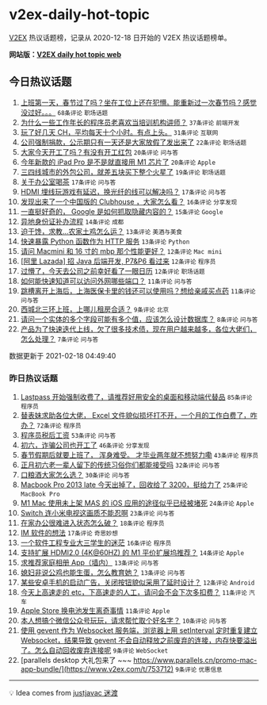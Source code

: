 # v2ex-daily-hot-topic

[V2EX](https://www.v2ex.com/) 热议话题榜，记录从 2020-12-18 日开始的 V2EX 热议话题榜单。

**网站版：[V2EX daily hot topic web](https://realleonardo.github.io/v2ex-daily-hot-topic-web/)**

## 今日热议话题

<!-- TODAY BEGIN -->

1. [上班第一天，春节过了吗？坐在工位上还在犯懵。能重新过一次春节吗？感觉没过好。。。](https://www.v2ex.com/t/753781) `68条评论` `职场话题`
1. [为什么一些工作年长的程序员老喜欢当培训机构讲师？](https://www.v2ex.com/t/753786) `37条评论` `前端开发`
1. [玩了好几天 CH，平均每天十个小时。有点上头。](https://www.v2ex.com/t/753788) `31条评论` `互联网`
1. [公司强制捐款，公示期只有一天还是大家放假了发出来了](https://www.v2ex.com/t/753784) `22条评论` `职场话题`
1. [大家今天开工了吗？有没有开工红包](https://www.v2ex.com/t/753796) `20条评论` `问与答`
1. [今年新款的 iPad Pro 是不是就直接用 M1 芯片了](https://www.v2ex.com/t/753794) `20条评论` `Apple`
1. [三四线城市的外包公司，就差五块买下整个火星了](https://www.v2ex.com/t/753842) `19条评论` `职场话题`
1. [关于办公室喝茶](https://www.v2ex.com/t/753826) `17条评论` `问与答`
1. [HDMI 埋线玩游戏有延迟，换光纤的线可以解决吗？](https://www.v2ex.com/t/753777) `17条评论` `问与答`
1. [发现出来了一个中国版的 Clubhouse ，大家怎么看？](https://www.v2ex.com/t/753802) `16条评论` `分享发现`
1. [一直挺好奇的， Google 是如何抓取隐藏内容的？](https://www.v2ex.com/t/753855) `15条评论` `Google`
1. [异地身份证补办流程](https://www.v2ex.com/t/753795) `14条评论` `成都`
1. [迫于馋，求教...农家土鸡怎么运？](https://www.v2ex.com/t/753823) `13条评论` `美酒与美食`
1. [快速暴露 Python 函数作为 HTTP 服务](https://www.v2ex.com/t/753783) `13条评论` `Python`
1. [请问 Macmini 和 16 寸的 mbp 那个性能更好？](https://www.v2ex.com/t/753824) `12条评论` `Mac mini`
1. [[阿里 Lazada] 招 Java 后端开发, P7&P6 看过来](https://www.v2ex.com/t/753809) `12条评论` `程序员`
1. [过懵了，今天去公司之前幸好看了一眼日历](https://www.v2ex.com/t/753787) `12条评论` `职场话题`
1. [如何能快速知道可以访问外网哪些端口？](https://www.v2ex.com/t/753830) `11条评论` `问与答`
1. [跳槽离开上海后，上海医保卡里的钱还可以使用吗？想给亲戚买点药](https://www.v2ex.com/t/753822) `11条评论` `问与答`
1. [西城北三环上班，上哪儿租房合适？](https://www.v2ex.com/t/753816) `9条评论` `北京`
1. [请问一个实体的多个字段可能有多个值，应该怎么设计数据库？](https://www.v2ex.com/t/753793) `8条评论` `问与答`
1. [产品为了快速迭代上线，欠了很多技术债，现在用户越来越多，各位大佬们，怎么处理？](https://www.v2ex.com/t/753814) `7条评论` `问与答`

数据更新于 2021-02-18 04:49:40

<!-- TODAY END -->

### 昨日热议话题

<!-- YESTERDAY BEGIN -->

1. [Lastpass 开始强制收费了，请推荐好用安全的桌面和移动端代替品](https://www.v2ex.com/t/753651) `85条评论` `程序员`
1. [替表妹求助各位大佬， Excel 文件貌似损坏打不开，一个月的工作白费了，咋办？](https://www.v2ex.com/t/753658) `72条评论` `程序员`
1. [程序员税后工资](https://www.v2ex.com/t/753635) `53条评论` `问与答`
1. [初六，诈骗公司也开工了](https://www.v2ex.com/t/753693) `46条评论` `分享发现`
1. [春节假期后就要上班了， 浑身难受。 才毕业两年就不想努力嘞](https://www.v2ex.com/t/753706) `43条评论` `程序员`
1. [正月初六老一辈人留下的传统习俗你们都能接受吗](https://www.v2ex.com/t/753740) `32条评论` `问与答`
1. [口粮酒大家怎么选？](https://www.v2ex.com/t/753723) `30条评论` `问与答`
1. [Macbook Pro 2013 late 今天出掉了，回收给了 3200，挺给力了](https://www.v2ex.com/t/753716) `25条评论` `MacBook Pro`
1. [M1 Mac 使用未上架 MAS 的 iOS 应用的途径似乎已经被堵死](https://www.v2ex.com/t/753655) `24条评论` `Apple`
1. [Switch 连小米电视这画质不能忍啊](https://www.v2ex.com/t/753700) `23条评论` `问与答`
1. [在家办公很难进入状态怎么破？](https://www.v2ex.com/t/753719) `18条评论` `程序员`
1. [IM 软件的想法](https://www.v2ex.com/t/753682) `17条评论` `奇思妙想`
1. [一个软件工程专业大三学生的迷茫](https://www.v2ex.com/t/753732) `16条评论` `程序员`
1. [支持扩展 HDMI2.0 (4K@60HZ) 的 M1 平价扩展坞推荐？](https://www.v2ex.com/t/753725) `14条评论` `Apple`
1. [求推荐家庭相册 App（墙内）](https://www.v2ex.com/t/753736) `13条评论` `问与答`
1. [媳妇非说公鸡也能生蛋，怎么教育她？](https://www.v2ex.com/t/753644) `13条评论` `问与答`
1. [某些安卓手机的启动广告，关闭按钮貌似采用了延时设计？](https://www.v2ex.com/t/753680) `12条评论` `Android`
1. [今天上高速走的 etc，下高速走的人工，请问会不会下次多扣费？](https://www.v2ex.com/t/753695) `11条评论` `汽车`
1. [Apple Store 换电池发生离奇事情](https://www.v2ex.com/t/753694) `11条评论` `Apple`
1. [本人想搞个微信公众号玩玩，请求帮忙取个好名字？](https://www.v2ex.com/t/753742) `10条评论` `问与答`
1. [使用 gevent 作为 Websocket 服务端，浏览器上用 setInterval 定时重复建立 Websocket，结果导致 gevent 不会自动释放之前废弃的连接，内存快要溢出了。怎么自动回收废弃连接呢](https://www.v2ex.com/t/753756) `9条评论` `WebSocket`
1. [parallels desktop 大礼包来了 ~~~ https://www.parallels.cn/promo-mac-app-bundle/](https://www.v2ex.com/t/753712) `9条评论` `优惠信息`

<!-- YESTERDAY END -->

---

💡 Idea comes from [justjavac 迷渡](https://github.com/justjavac/)
